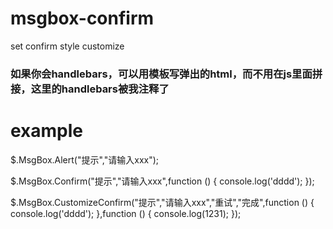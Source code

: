 # msgbox-confirm
set confirm style customize

### 如果你会handlebars，可以用模板写弹出的html，而不用在js里面拼接，这里的handlebars被我注释了
  

# example
  $.MsgBox.Alert("提示","请输入xxx");
  
  $.MsgBox.Confirm("提示","请输入xxx",function () {
      console.log('dddd');
  });

  $.MsgBox.CustomizeConfirm("提示","请输入xxx","重试","完成",function () {
    console.log('dddd');
  },function () {
    console.log(1231);
  });
